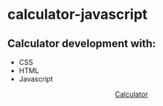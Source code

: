 # calculator-javascript

## Calculator development with:

- CSS
- HTML
- Javascript

<p align="center">
  <a href=“https://andersoncgiusti.github.io/calculator-javascript/“ target="blank">Calculator</a>
</p>


